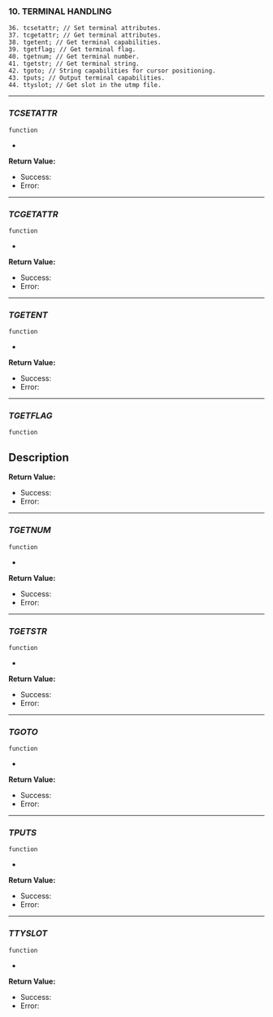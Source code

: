 ###      10.    TERMINAL HANDLING
```
36. tcsetattr; // Set terminal attributes.
37. tcgetattr; // Get terminal attributes.
38. tgetent; // Get terminal capabilities.
39. tgetflag; // Get terminal flag.
40. tgetnum; // Get terminal number.
41. tgetstr; // Get terminal string.
42. tgoto; // String capabilities for cursor positioning.
43. tputs; // Output terminal capabilities.
44. ttyslot; // Get slot in the utmp file.
```
____________________________________
### _TCSETATTR_
```
function
```
 - 
 
**Return Value:**
- Success:
- Error:
____________________________________
### _TCGETATTR_
```
function
```
 - 
 
**Return Value:**
- Success:
- Error:
____________________________________
### _TGETENT_
```
function
```
 - 
 
**Return Value:**
- Success:
- Error:
____________________________________
### _TGETFLAG_
```
function
```

 **Description**
 - 
 
**Return Value:**
- Success:
- Error:
____________________________________
### _TGETNUM_
```
function
```
 - 
 
**Return Value:**
- Success:
- Error:
____________________________________
### _TGETSTR_
```
function
```
 - 
 
**Return Value:**
- Success:
- Error:
____________________________________
### _TGOTO_
```
function
```
 - 
 
**Return Value:**
- Success:
- Error:
____________________________________
### _TPUTS_
```
function
```
 - 
 
**Return Value:**
- Success:
- Error:
____________________________________
### _TTYSLOT_
```
function
```
 - 
 
**Return Value:**
- Success:
- Error:
